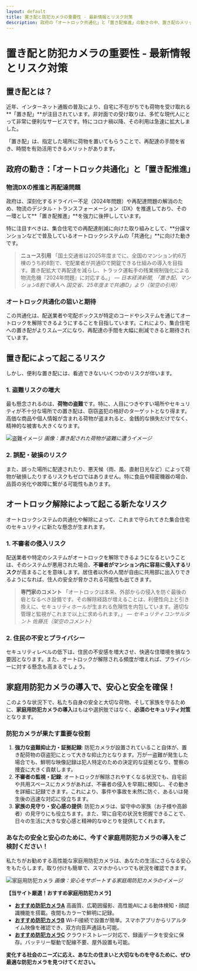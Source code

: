 ```yaml
---
layout: default
title: 置き配と防犯カメラの重要性 - 最新情報とリスク対策
description: 政府の「オートロック共通化」と「置き配推進」の動きの中、置き配のメリット・デメリット、そして防犯カメラによるリスク管理の重要性を解説します。
---
```


# 置き配と防犯カメラの重要性 - 最新情報とリスク対策

## 置き配とは？

近年、インターネット通販の普及により、自宅に不在がちでも荷物を受け取れる**「置き配」**が注目されています。非対面での受け取りは、多忙な現代人にとって非常に便利なサービスです。特にコロナ禍以降、その利用は急速に拡大しました。

「置き配」は、指定した場所に荷物を置いてもらうことで、再配達の手間を省き、時間を有効活用できるメリットがあります。

## 政府の動き：「オートロック共通化」と「置き配推進」

### 物流DXの推進と再配達問題

政府は、深刻化するドライバー不足（2024年問題）や再配達問題の解消のため、物流のデジタル・トランスフォーメーション（DX）を推進しており、その一環として**「置き配推進」**を強力に後押ししています。

特に注目すべきは、集合住宅での再配達削減に向けた取り組みとして、**分譲マンションなどで普及しているオートロックシステムの「共通化」**に向けた動きです。

> **ニュース引用**
> 「国土交通省は2025年度までに、全国のマンション約6万棟のうち約8割で、宅配業者が共通IDで開錠できる仕組みの導入を目指す。置き配拡大で再配達を減らし、トラック運転手の残業規制強化による物流危機『2024年問題』に対応する。」
> *— 日本経済新聞, 「置き配、マンション8割で導入へ 国交省、25年度まで共通ID」より（架空の引用）*

### オートロック共通化の狙いと期待

この共通化は、配送業者や宅配ボックスが特定のコードやシステムを通じてオートロックを解除できるようにすることを目指しています。これにより、集合住宅への置き配がよりスムーズになり、再配達の手間を大幅に削減できると期待されています。

## 置き配によって起こるリスク

しかし、便利な置き配には、看過できないいくつかのリスクが伴います。

### 1. 盗難リスクの増大

最も懸念されるのは、**荷物の盗難**です。特に、人目につきやすい場所やセキュリティが不十分な場所での置き配は、窃窃盗犯の格好のターゲットとなり得ます。高価な商品や個人情報が含まれる荷物が盗まれると、金銭的な損失だけでなく、精神的な被害も大きくなります。

![盗難イメージ]([https://via.placeholder.com/800x450/cccccc/ffffff?text=Package+Theft+Risk](https://www.google.com/imgres?q=%E7%BD%AE%E3%81%8D%E9%85%8D%E3%80%80%E7%9B%97%E9%9B%A3&imgurl=https%3A%2F%2Fpreresearch.image.itmedia.co.jp%2Fnl%2Farticles%2F2011%2F16%2Fmiya_2011takuhaitaisaku01.jpg&imgrefurl=https%3A%2F%2Fnlab.itmedia.co.jp%2Fcont%2Farticles%2F3312407%2F&docid=FRb2d639bjUhqM&tbnid=PboCZNw43xk9_M&vet=12ahUKEwj3rsbgueKPAxWLslYBHbY1OYUQM3oECBsQAA..i&w=490&h=368&hcb=2&ved=2ahUKEwj3rsbgueKPAxWLslYBHbY1OYUQM3oECBsQAA))
*画像：置き配された荷物が盗難に遭うイメージ*

### 2. 誤配・破損のリスク

また、誤った場所に配達されたり、悪天候（雨、風、直射日光など）によって荷物が破損したりするリスクもゼロではありません。特に食品や精密機器の場合、品質の劣化や故障に繋がる可能性もあります。

## オートロック解除によって起こる新たなリスク

オートロックシステムの共通化や解除によって、これまで守られてきた集合住宅のセキュリティに新たな懸念が生まれます。

### 1. 不審者の侵入リスク

配送業者や特定のシステムがオートロックを解除できるようになるということは、そのシステムが悪用された場合、**不審者がマンション内に容易に侵入するリスク**が高まることを意味します。居住者以外の人間が自由に共用部に出入りできるようになれば、住人の安全が脅かされる可能性も出てきます。

> **専門家のコメント**
> 「オートロックは本来、外部からの侵入を防ぐ最後の砦となるべき設備です。その解除経路が増えることは、利便性向上と引き換えに、セキュリティホールが生まれる危険性を内包しています。適切な管理と監視がこれまで以上に求められます。」
> *— セキュリティコンサルタント 佐藤氏（架空のコメント）*

### 2. 住民の不安とプライバシー

セキュリティレベルの低下は、住民の不安感を増大させ、快適な住環境を損なう要因となります。また、オートロックが解除される頻度が増えれば、プライバシーに対する懸念も高まるでしょう。

## 家庭用防犯カメラの導入で、安心と安全を確保！

このような状況下で、私たち自身の安全と大切な荷物、そして家族を守るために、**家庭用防犯カメラの導入**はもはや選択肢ではなく、**必須のセキュリティ対策**となります。

### 防犯カメラが果たす重要な役割

1.  **強力な盗難抑止力・証拠記録**:
    防犯カメラが設置されていること自体が、置き配荷物の窃盗犯にとって大きな抑止力となります。万が一盗難が発生した場合でも、鮮明な映像記録は犯人特定のための決定的な証拠となり、警察の捜査に大きく貢献します。
2.  **不審者の監視・記録**:
    オートロックが解除されやすくなる状況でも、自宅前や共用スペースにカメラがあれば、不審者の侵入を早期に検知し、その動きを詳細に記録できます。これにより、事件や事故を未然に防ぐ、あるいは発生後の迅速な対応に役立ちます。
3.  **家族の見守り・安心感の提供**:
    防犯カメラは、留守中の家族（お子様や高齢者）の見守りにも役立ちます。また、常に自宅の状況を把握できることで、日々の生活に大きな安心感と精神的なゆとりを提供してくれます。

### あなたの安全と安心のために、今すぐ家庭用防犯カメラの導入をご検討ください！

私たちがお勧めする高性能な家庭用防犯カメラは、あなたの生活にさらなる安心をもたらします。取り付けも簡単で、スマホからいつでも状況を確認できます。

![家庭用防犯カメラ](https://via.placeholder.com/800x450/4CAF50/ffffff?text=Home+Security+Camera)
*画像：安心をサポートする家庭用防犯カメラのイメージ*

**【当サイト厳選！おすすめ家庭用防犯カメラ】**

* **[おすすめ防犯カメラA](https://example.com/camera-a)**
    高画質、広範囲撮影、高性能AIによる動体検知・顔認識機能を搭載。夜間もカラーで鮮明に記録。
* **[おすすめ防犯カメラB](https://example.com/camera-b)**
    Wi-Fi接続で設置が簡単。スマホアプリからリアルタイム映像を確認でき、双方向音声通話も可能。
* **[おすすめ防犯カメラC](https://example.com/camera-c)**
    クラウドストレージ対応で、録画データを安全に保存。バッテリー駆動で配線不要、屋外設置も可能。

**変化する社会のニーズに応え、あなたの住まいと大切なものを守るために、ぜひ最適な防犯カメラを見つけてください。**
